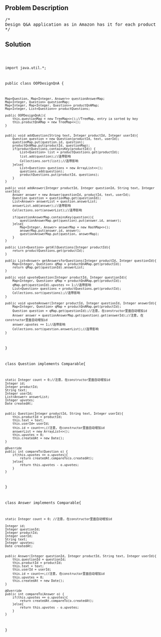 <!--
<style>
  body { font-family: Arial, sans-serif; }
  .container { max-width: 100%; margin: 0 auto; padding: 10px; }
  .comment-block { background-color: #f9f9f9; padding: 10px; border-left: 5px solid #ccc; max-width: 50%; margin: 20px auto; overflow-wrap: break-word; white-space: pre-wrap; }
  .code-block { background-color: #f4f4f4; padding: 10px; border: 1px solid #ddd; max-width: 50%; margin: 20px auto; overflow-wrap: break-word; white-space: pre-wrap; }
</style>
-->

<div class='container'>
<h2>Problem Description</h2>
<div class='comment-block'>
<pre>
/*
Design Q&A application as in Amazon has it for each product
*/
</pre>
</div>

<h2>Solution</h2>
<div class='code-block'>
<pre><code class='language-java'>

import java.util.*;

public class OOPDesignQnA {

    Map<Question, Map<Integer, Answer>> questionAnswerMap;
    Map<Integer, Question> questionMap;
    Map<Integer, Map<Integer, Question>> productQnAMap;
    Map<Integer, List<Question>> productQuestions;

    public OOPDesignQnA(){
        this.questionMap = new TreeMap<>();//TreeMap, entry ia sorted by key
        this.productQnAMap = new TreeMap<>();
    }


    public void addQuestion(String text, Integer productId, Integer userId){
        Question question = new Question(productId, text, userId);
        questionMap.put(question.id, question);
        productQnAMap.put(productId, questionMap);
        if(productQuestions.containsKey(productId)) {
            List<Question> list = productQuestions.get(productId);
            list.add(question);//连带影响
            Collections.sort(list);//连带影响
        }else{
            List<Question> questions = new ArrayList<>();
            questions.add(question);
            productQuestions.put(productId, questions);
        }
    }

    public void addAnswer(Integer productId, Integer questionId, String text, Integer userId){
        Answer answer = new Answer(questionId, productId, text, userId);
        Question question = questionMap.get(questionId);
        List<Answer> answerList = question.answerList;
        answerList.add(answer);//连带影响
        Collections.sort(answerList);//连带影响

        if(questionAnswerMap.containsKey(question)){
            questionAnswerMap.get(question).put(answer.id, answer);
        }else{
            Map<Integer, Answer> answerMap = new HashMap<>();
            answerMap.put(answer.id, answer);
            questionAnswerMap.put(question, answerMap);
        }
    }

    public List<Question> getAllQuestions(Integer productId){
        return productQuestions.get(productId);
    }

    public List<Answer> getAnswersforQuestions(Integer productId, Integer questionId){
        Map<Integer, Question> qMap = productQnAMap.get(productId);
        return qMap.get(questionId).answerList;
    }

    public void upvoteQuestion(Integer productId, Integer questionId){
        Map<Integer, Question> qMap = productQnAMap.get(productId);
        qMap.get(questionId).upvotes += 1;//连带影响
        List<Question> questions = productQuestions.get(productId);
        Collections.sort(questions);//连带影响
    }

    public void upvoteAnswer(Integer productId, Integer questionId, Integer answerId){
        Map<Integer, Question> qMap = productQnAMap.get(productId);
        Question question = qMap.get(questionId);//注意, 在constructor里面自动增加id
        Answer answer = questionAnswerMap.get(question).get(answerId);//注意, 在constructor里面自动增加id
        answer.upvotes += 1;//连带影响
        Collections.sort(question.answerList);//连带影响
    }

}

class Question implements Comparable<Question>{

    static Integer count = 0;//注意, 在constructor里面自动增加id
    Integer id;
    Integer productId;
    String text;
    Integer userId;
    List<Answer> answerList;
    Integer upvotes;
    Date createdAt;


    public Question(Integer productId, String text, Integer userId){
        this.productId = productId;
        this.text = text;
        this.userId= userId;
        this.id = count++;//注意, 在constructor里面自动增加id
        answerList = new ArrayList<>();
        this.upvotes = 0;
        this.createdAt = new Date();
    }

    @Override
    public int compareTo(Question o) {
        if(this.upvotes == o.upvotes){
            return createdAt.compareTo(o.createdAt);
        }else{
            return this.upvotes - o.upvotes;
        }
    }

}


class Answer implements Comparable<Answer>{

    static Integer count = 0; //注意, 在constructor里面自动增加id

    Integer id; 
    Integer questionId;
    Integer productId;
    Integer userId;
    String text;
    Integer upvotes;
    Date createdAt;


    public Answer(Integer questionId, Integer productId, String text, Integer userId){
        this.questionId = questionId;
        this.productId = productId;
        this.text = text;
        this.userId = userId;
        this.id = count++;//注意, 在constructor里面自动增加id
        this.upvotes = 0;
        this.createdAt = new Date();
    }

    @Override
    public int compareTo(Answer o) {
        if(this.upvotes == o.upvotes){
            return createdAt.compareTo(o.createdAt);
        }else{
            return this.upvotes - o.upvotes;
        }
    }
}</code></pre>
</div>
</div>

